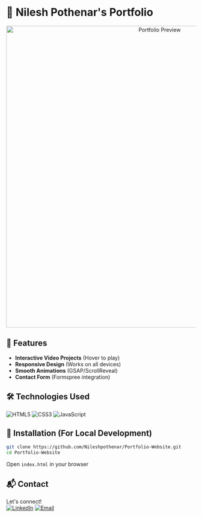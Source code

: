 # 🚀 Nilesh Pothenar's Portfolio

<div align="center">
  <img src="./images/portfolio-preview.jpg" alt="Portfolio Preview" width="800">
</div>

## 🚀 Features
- **Interactive Video Projects** (Hover to play)
- **Responsive Design** (Works on all devices)
- **Smooth Animations** (GSAP/ScrollReveal)
- **Contact Form** (Formspree integration)

## 🛠️ Technologies Used
![HTML5](https://img.shields.io/badge/HTML5-E34F26?style=flat&logo=html5&logoColor=white)
![CSS3](https://img.shields.io/badge/CSS3-1572B6?style=flat&logo=css3&logoColor=white)
![JavaScript](https://img.shields.io/badge/JavaScript-F7DF1E?style=flat&logo=javascript&logoColor=black)

## 🔧 Installation (For Local Development)
```bash
git clone https://github.com/Nileshpothenar/Portfolio-Website.git
cd Portfolio-Website
```
Open `index.html` in your browser

## 📬 Contact
Let's connect!  
[![LinkedIn](https://img.shields.io/badge/LinkedIn-Connect-blue?style=flat&logo=linkedin)](https://www.linkedin.com/in/nileshpothenar6036)
[![Email](https://img.shields.io/badge/Email-Me-red?style=flat&logo=gmail)](mailto:pothenarnilesh@gmail.com)
